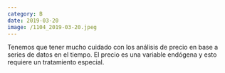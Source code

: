 ```yaml
--- 
category: B 
date: 2019-03-20 
image: /1104_2019-03-20.jpeg 
--- 
```


Tenemos que tener mucho cuidado con los análisis de precio en base a series de datos en el tiempo. El precio es una variable endógena y esto requiere un tratamiento especial.